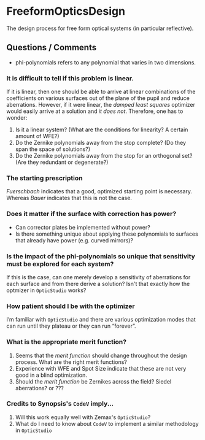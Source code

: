 # FreeformOpticsDesign
The design process for free form optical systems (in particular reflective).


## Questions / Comments
* phi-polynomials refers to any polynomial that varies in two dimensions.

### It is difficult to tell if this problem is linear.  
If it is linear, then one should be able to arrive at linear combinations of the coefficients on various surfaces out of the plane of the pupil and reduce aberrations.  However, if it were linear, the *damped least squares* optimizer would easily arrive at a solution and *it does not*.  Therefore, one has to wonder:
1. Is it a linear system? (What are the conditions for linearity?  A certain amount of WFE?)
2. Do the Zernike polynomials away from the stop complete?  (Do they span the space of solutions?)
3. Do the Zernike polynomials away from the stop for an orthogonal set? (Are they redundant or degenerate?)

### The starting prescription ###
*Fuerschbach* indicates that a good, optimized starting point is necessary.  Whereas *Bauer* indicates that this is not the case.

### Does it matter if the surface with correction has power?
* Can corrector plates be implemented without power?  
* Is there something unique about applying these polynomials to surfaces that already have power (e.g. curved mirrors)?

### Is the impact of the phi-polynomials so unique that sensitivity must be explored for each system?
If this is the case, can one merely develop a sensitivity of aberrations for each surface and from there derive a solution?  Isn't that exactly how the optmizer in `OpticStudio` works?

### How patient should I be with the optimizer ###
I’m familiar with `OpticStudio` and there are various optimization modes that can run until they plateau or they can run “forever”.

### What is the appropriate merit function? ###
1. Seems that the *merit function* should change throughout the design process.  What are the right merit functions?
2. Experience with WFE and Spot Size indicate that these are not very good in a blind optimization.  
3. Should the *merit function* be Zernikes across the field?  Siedel aberrations? or ???

### Credits to Synopsis's `CodeV` imply... ###
1. Will this work equally well with Zemax's `OpticStudio`?
2. What do I need to know about `CodeV` to implement a similar methodology in `OpticStudio`
